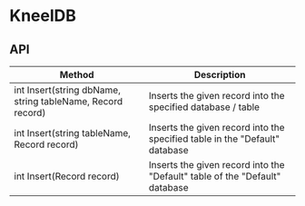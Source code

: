 # KneelDB
## API
Method|Description
-|-
int Insert(string dbName, string tableName, Record record)|Inserts the given record into the specified database / table
int Insert(string tableName, Record record)|Inserts the given record into the specified table in the "Default" database
int Insert(Record record)|Inserts the given record into the "Default" table of the "Default" database
